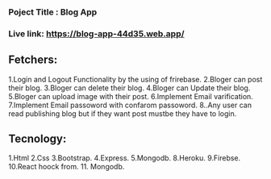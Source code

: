 ### Poject Title : Blog App
### Live link: https://blog-app-44d35.web.app/

## Fetchers:

1.Login and Logout Functionality by the using of frirebase.
2.Bloger can post their blog.
3.Bloger can delete their blog.
4.Bloger can Update their blog.
5.Bloger can upload image with their post.
6.Implement Email varification.
7.Implement Email passoword with confarom passoword.
8..Any user can read publishing blog but if they want post mustbe they have to login.


## Tecnology:
1.Html
2.Css
3.Bootstrap.
4.Express.
5.Mongodb.
8.Heroku.
9.Firebse.
10.React hoock from.
11. Mongodb.




